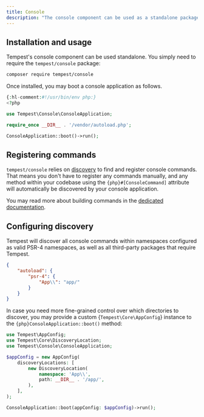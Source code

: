 ```yaml
---
title: Console
description: "The console component can be used as a standalone package to build console applications."
---
```


## Installation and usage

Tempest's console component can be used standalone. You simply need to require the `tempest/console` package:

```sh
composer require tempest/console
```

Once installed, you may boot a console application as follows.

```php ./my-cli
{:hl-comment:#!/usr/bin/env php:}
<?php

use Tempest\Console\ConsoleApplication;

require_once __DIR__ . '/vendor/autoload.php';

ConsoleApplication::boot()->run();
```

## Registering commands

`tempest/console` relies on [discovery](../4-internals/02-discovery.md) to find and register console commands. That means you don't have to register any commands manually, and any method within your codebase using the `{php}#[ConsoleCommand]` attribute will automatically be discovered by your console application.

You may read more about building commands in the [dedicated documentation](../1-essentials/04-console-commands.md).

## Configuring discovery

Tempest will discover all console commands within namespaces configured as valid PSR-4 namespaces, as well as all third-party packages that require Tempest.

```json
{
	"autoload": {
		"psr-4": {
			"App\\": "app/"
		}
	}
}
```

In case you need more fine-grained control over which directories to discover, you may provide a custom {`Tempest\Core\AppConfig`} instance to the `{php}ConsoleApplication::boot()` method:

```php
use Tempest\AppConfig;
use Tempest\Core\DiscoveryLocation;
use Tempest\Console\ConsoleApplication;

$appConfig = new AppConfig(
    discoveryLocations: [
        new DiscoveryLocation(
            namespace: 'App\\',
            path: __DIR__ . '/app/',
        ),
    ],
);

ConsoleApplication::boot(appConfig: $appConfig)->run();
```
